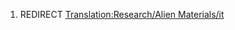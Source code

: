 1.  REDIRECT [Translation:Research/Alien
    Materials/it](Translation:Research/Alien_Materials/it "wikilink")